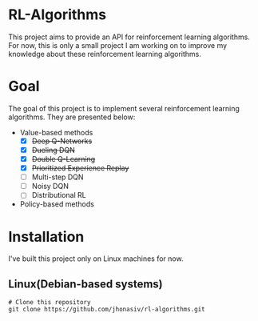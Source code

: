 # RL-Algorithms

This project aims to provide an API for reinforcement learning algorithms.
For now, this is only a small project I am working on to improve my knowledge about these reinforcement learning 
algorithms.

# Goal

The goal of this project is to implement several reinforcement learning algorithms.
They are presented below:

- Value-based methods
    - [x] ~~Deep Q-Networks~~
    - [x] ~~Dueling DQN~~
    - [x] ~~Double Q-Learning~~
    - [x] ~~Prioritized Experience Replay~~
    - [ ] Multi-step DQN
    - [ ] Noisy DQN
    - [ ] Distributional RL
- Policy-based methods


# Installation

I've built this project only on Linux machines for now.

## Linux(Debian-based systems)

```shell
# Clone this repository
git clone https://github.com/jhonasiv/rl-algorithms.git


```
